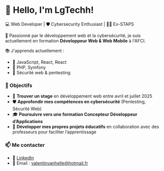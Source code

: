 # 👋 Hello, I'm LgTechh!  
💻 Web Developer | 🛡️ Cybersecurity Enthusiast | 🏋️‍♂️ Ex-STAPS  

🚀 Passionné par le développement web et la cybersécurité, je suis actuellement en formation **Développeur Web & Web Mobile** à l'AFCI.  

📚 J'apprends actuellement :  
- 🔹 JavaScript, React, React 
- 🔹 PHP, Symfony  
- 🔹 Sécurité web & pentesting  

### 🎯 Objectifs  
- 💼 **Trouver un stage** en développement web entre avril et juillet 2025  
- 🛡️ **Approfondir mes compétences en cybersécurité** (Pentesting, Sécurité Web)  
- 🎓 **Poursuivre vers une formation Concepteur Développeur d’Applications**  
- 🚀 **Développer mes propres projets éducatifs** en collaboration avec des professeurs pour faciliter l’apprentissage 

### 📫 Me contacter  
- 🔗 [LinkedIn](https://www.linkedin.com/in/valentin-vanhelle-408927289/)  
- 📧 Email : valentinvanhelle@hotmail.fr

